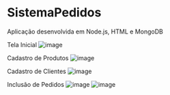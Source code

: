 # SistemaPedidos
Aplicação desenvolvida em  Node.js, HTML e MongoDB

Tela Inicial
![image](https://user-images.githubusercontent.com/50886743/111823717-0a238680-88c4-11eb-81aa-03fad9ba148a.png)

Cadastro de Produtos
![image](https://user-images.githubusercontent.com/50886743/111823792-2293a100-88c4-11eb-855f-28bd967233f9.png)

Cadastro de Clientes
![image](https://user-images.githubusercontent.com/50886743/111823867-37703480-88c4-11eb-97d8-45e02c3b8ff6.png)

Inclusão de Pedidos
![image](https://user-images.githubusercontent.com/50886743/111823939-51117c00-88c4-11eb-9442-e4ae5d684be4.png)
![image](https://user-images.githubusercontent.com/50886743/111823965-5a024d80-88c4-11eb-9855-6568567e671d.png)

